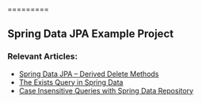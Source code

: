 =========

## Spring Data JPA Example Project

### Relevant Articles: 
- [Spring Data JPA – Derived Delete Methods](https://www.baeldung.com/spring-data-jpa-deleteby)
- [The Exists Query in Spring Data](https://www.baeldung.com/spring-data-exists-query)
- [Case Insensitive Queries with Spring Data Repository](https://www.baeldung.com/spring-data-case-insensitive-queries)
